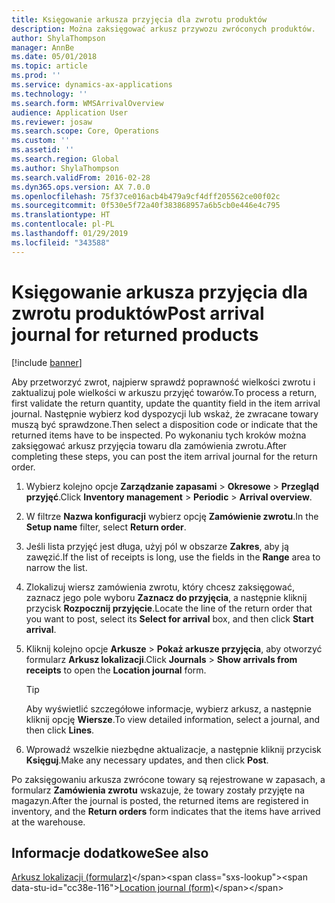 ```yaml
---
title: Księgowanie arkusza przyjęcia dla zwrotu produktów
description: Można zaksięgować arkusz przywozu zwróconych produktów.
author: ShylaThompson
manager: AnnBe
ms.date: 05/01/2018
ms.topic: article
ms.prod: ''
ms.service: dynamics-ax-applications
ms.technology: ''
ms.search.form: WMSArrivalOverview
audience: Application User
ms.reviewer: josaw
ms.search.scope: Core, Operations
ms.custom: ''
ms.assetid: ''
ms.search.region: Global
ms.author: ShylaThompson
ms.search.validFrom: 2016-02-28
ms.dyn365.ops.version: AX 7.0.0
ms.openlocfilehash: 75f37ce016acb4b479a9cf4dff205562ce00f02c
ms.sourcegitcommit: 0f530e5f72a40f383868957a6b5cb0e446e4c795
ms.translationtype: HT
ms.contentlocale: pl-PL
ms.lasthandoff: 01/29/2019
ms.locfileid: "343588"
---
```

# <a name="post-arrival-journal-for-returned-products"></a><span data-ttu-id="cc38e-103">Księgowanie arkusza przyjęcia dla zwrotu produktów</span><span class="sxs-lookup"><span data-stu-id="cc38e-103">Post arrival journal for returned products</span></span> 

[!include [banner](../includes/banner.md)]


<span data-ttu-id="cc38e-104">Aby przetworzyć zwrot, najpierw sprawdź poprawność wielkości zwrotu i zaktualizuj pole wielkości w arkuszu przyjęć towarów.</span><span class="sxs-lookup"><span data-stu-id="cc38e-104">To process a return, first validate the return quantity, update the quantity field in the item arrival journal.</span></span> <span data-ttu-id="cc38e-105">Następnie wybierz kod dyspozycji lub wskaż, że zwracane towary muszą być sprawdzone.</span><span class="sxs-lookup"><span data-stu-id="cc38e-105">Then select a disposition code or indicate that the returned items have to be inspected.</span></span> <span data-ttu-id="cc38e-106">Po wykonaniu tych kroków można zaksięgować arkusz przyjęcia towaru dla zamówienia zwrotu.</span><span class="sxs-lookup"><span data-stu-id="cc38e-106">After completing these steps, you can post the item arrival journal for the return order.</span></span>

1.  <span data-ttu-id="cc38e-107">Wybierz kolejno opcje **Zarządzanie zapasami** \> **Okresowe** \> **Przegląd przyjęć**.</span><span class="sxs-lookup"><span data-stu-id="cc38e-107">Click **Inventory management** \> **Periodic** \> **Arrival overview**.</span></span>

2.  <span data-ttu-id="cc38e-108">W filtrze **Nazwa konfiguracji** wybierz opcję **Zamówienie zwrotu**.</span><span class="sxs-lookup"><span data-stu-id="cc38e-108">In the **Setup name** filter, select **Return order**.</span></span>

3.  <span data-ttu-id="cc38e-109">Jeśli lista przyjęć jest długa, użyj pól w obszarze **Zakres**, aby ją zawęzić.</span><span class="sxs-lookup"><span data-stu-id="cc38e-109">If the list of receipts is long, use the fields in the **Range** area to narrow the list.</span></span>

4.  <span data-ttu-id="cc38e-110">Zlokalizuj wiersz zamówienia zwrotu, który chcesz zaksięgować, zaznacz jego pole wyboru **Zaznacz do przyjęcia**, a następnie kliknij przycisk **Rozpocznij przyjęcie**.</span><span class="sxs-lookup"><span data-stu-id="cc38e-110">Locate the line of the return order that you want to post, select its **Select for arrival** box, and then click **Start arrival**.</span></span>

5.  <span data-ttu-id="cc38e-111">Kliknij kolejno opcje **Arkusze** \> **Pokaż arkusze przyjęcia**, aby otworzyć formularz **Arkusz lokalizacji**.</span><span class="sxs-lookup"><span data-stu-id="cc38e-111">Click **Journals** \> **Show arrivals from receipts** to open the **Location journal** form.</span></span>
    

    > [!TIP]
    > <P><span data-ttu-id="cc38e-112">Aby wyświetlić szczegółowe informacje, wybierz arkusz, a następnie kliknij opcję <STRONG>Wiersze</STRONG>.</span><span class="sxs-lookup"><span data-stu-id="cc38e-112">To view detailed information, select a journal, and then click <STRONG>Lines</STRONG>.</span></span></P>


6.  <span data-ttu-id="cc38e-113">Wprowadź wszelkie niezbędne aktualizacje, a następnie kliknij przycisk **Księguj**.</span><span class="sxs-lookup"><span data-stu-id="cc38e-113">Make any necessary updates, and then click **Post**.</span></span>

<span data-ttu-id="cc38e-114">Po zaksięgowaniu arkusza zwrócone towary są rejestrowane w zapasach, a formularz **Zamówienia zwrotu** wskazuje, że towary zostały przyjęte na magazyn.</span><span class="sxs-lookup"><span data-stu-id="cc38e-114">After the journal is posted, the returned items are registered in inventory, and the **Return orders** form indicates that the items have arrived at the warehouse.</span></span>

## <a name="see-also"></a><span data-ttu-id="cc38e-115">Informacje dodatkowe</span><span class="sxs-lookup"><span data-stu-id="cc38e-115">See also</span></span>

<span data-ttu-id="cc38e-116">[Arkusz lokalizacji (formularz)](https://technet.microsoft.com/en-us/library/aa584822\(v=ax.60\))</span><span class="sxs-lookup"><span data-stu-id="cc38e-116">[Location journal (form)](https://technet.microsoft.com/en-us/library/aa584822\(v=ax.60\))</span></span>

  


